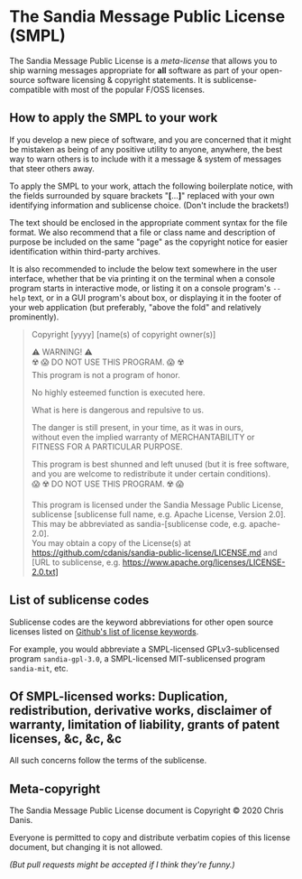 # The Sandia Message Public License (SMPL)

The Sandia Message Public License is a *meta-license* that allows you to ship warning messages appropriate for **all** software as part of your open-source software licensing & copyright statements.  It is sublicense-compatible with most of the popular F/OSS licenses.

## How to apply the SMPL to your work

If you develop a new piece of software, and you are concerned that it might be mistaken as being of any positive utility to anyone, anywhere, the best way to warn others is to include with it a message & system of messages that steer others away.

To apply the SMPL to your work, attach the following boilerplate notice, with the fields surrounded by square brackets "**[**...**]**" replaced with your own identifying information and sublicense choice.  (Don't include the brackets!)

The text should be enclosed in the appropriate comment syntax for the file format.  We also recommend that a file or class name and description of purpose be included on the same "page" as the copyright notice for easier identification within third-party archives.

It is also recommended to include the below text somewhere in the user interface, whether that be via printing it on the terminal when a console program starts in interactive mode, or listing it on a console program's `--help` text, or in a GUI program's about box, or displaying it in the footer of your web application (but preferably, "above the fold" and relatively prominently).

> Copyright [yyyy] [name(s) of copyright owner(s)]
>
> ⚠️ WARNING! ⚠️  
> ☢️ 😱 DO NOT USE THIS PROGRAM. 😱 ☢️  
> This program is not a program of honor.  
>
> No highly esteemed function is executed here.  
>
> What is here is dangerous and repulsive to us.  
>
> The danger is still present, in your time, as it was in ours,  
> without even the implied warranty of MERCHANTABILITY or  
> FITNESS FOR A PARTICULAR PURPOSE.
>
> This program is best shunned and left unused (but it is free software,  
> and you are welcome to redistribute it under certain conditions).  
> 😱 ☢️ DO NOT USE THIS PROGRAM. ☢️ 😱
>
> This program is licensed under the Sandia Message Public License,  
> sublicense [sublicense full name, e.g. Apache License, Version 2.0].  
> This may be abbreviated as sandia-[sublicense code, e.g. apache-2.0].  
> You may obtain a copy of the License(s) at  
> https://github.com/cdanis/sandia-public-license/LICENSE.md and  
> [URL to sublicense, e.g. https://www.apache.org/licenses/LICENSE-2.0.txt]


## List of sublicense codes
Sublicense codes are the keyword abbreviations for other open source licenses listed on [Github's list of license keywords](https://docs.github.com/en/github/creating-cloning-and-archiving-repositories/licensing-a-repository#searching-github-by-license-type).

For example, you would abbreviate a SMPL-licensed GPLv3-sublicensed program `sandia-gpl-3.0`, a SMPL-licensed MIT-sublicensed program `sandia-mit`, etc.

## Of SMPL-licensed works: Duplication, redistribution, derivative works, disclaimer of warranty, limitation of liability, grants of patent licenses, &c, &c, &c
All such concerns follow the terms of the sublicense.

## Meta-copyright

The Sandia Message Public License document is Copyright © 2020 Chris Danis.

Everyone is permitted to copy and distribute verbatim copies of this license document, but changing it is not allowed.

_(But pull requests might be accepted if I think they're funny.)_
